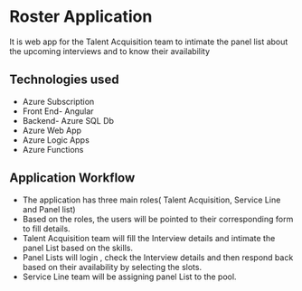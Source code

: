 # Roster Application
It is web app for the Talent Acquisition team to   intimate the panel list  about the upcoming interviews and to know their availability



## Technologies used
- Azure Subscription
- Front End- Angular
- Backend- Azure SQL Db
- Azure Web App
- Azure Logic Apps
- Azure Functions

## Application Workflow
-	The application has three main roles( Talent Acquisition, Service Line and Panel list)
-	Based on the roles, the users will be pointed to their corresponding form to fill details.
-	Talent Acquisition team will fill the Interview details and intimate the panel List based on the skills.
-	Panel Lists will login , check the Interview details and then respond back based on their availability by selecting the slots.
-	Service Line team will be assigning panel List to the pool.
